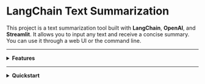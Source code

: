 # LangChain Text Summarization

This project is a text summarization tool built with **LangChain**, **OpenAI**, and **Streamlit**. It allows you to input any text and receive a concise summary. You can use it through a web UI or the command line.

---

<details>
<summary><strong>Features</strong></summary>

- LangChain integration for clean prompt chaining
- Streamlit web UI for interactive usage
- CLI mode via `main.py`
- .env support for API key management
- Modular code structure (LLM config, summarizer, UI)
</details>

---

<details>
<summary><strong>Quickstart</strong></summary>

### 1. Clone the Repository

```bash
git clone https://github.com/your-username/text-summarization.git
cd text-summarization
```